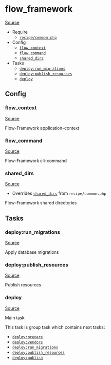 <!-- DO NOT EDIT THIS FILE! -->
<!-- Instead edit recipe/flow_framework.php -->
<!-- Then run bin/docgen -->

# flow_framework

[Source](/recipe/flow_framework.php)



* Require
  * [`recipe/common.php`](/docs/recipe/common.md)
* Config
  * [`flow_context`](#flow_context)
  * [`flow_command`](#flow_command)
  * [`shared_dirs`](#shared_dirs)
* Tasks
  * [`deploy:run_migrations`](#deployrun_migrations)
  * [`deploy:publish_resources`](#deploypublish_resources)
  * [`deploy`](#deploy)

## Config
### flow_context
[Source](/recipe/flow_framework.php#L9)

Flow-Framework application-context

### flow_command
[Source](/recipe/flow_framework.php#L12)

Flow-Framework cli-command

### shared_dirs
[Source](/recipe/flow_framework.php#L15)

* Overrides [`shared_dirs`](/docs/recipe/common.md#shared_dirs) from `recipe/common.php`

Flow-Framework shared directories


## Tasks
### deploy:run_migrations
[Source](/recipe/flow_framework.php#L24)

Apply database migrations

### deploy:publish_resources
[Source](/recipe/flow_framework.php#L31)

Publish resources

### deploy
[Source](/recipe/flow_framework.php#L38)

Main task

This task is group task which contains next tasks:
* [`deploy:prepare`](/docs/recipe/common.md#deployprepare)
* [`deploy:vendors`](/docs/recipe/deploy/vendors.md#deployvendors)
* [`deploy:run_migrations`](/docs/recipe/flow_framework.md#deployrun_migrations)
* [`deploy:publish_resources`](/docs/recipe/flow_framework.md#deploypublish_resources)
* [`deploy:publish`](/docs/recipe/common.md#deploypublish)


